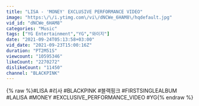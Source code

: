 ```yaml
---
title: "LISA - 'MONEY' EXCLUSIVE PERFORMANCE VIDEO"
image: "https:\/\/i.ytimg.com\/vi\/dNCWe_6HAM8\/hqdefault.jpg"
vid_id: "dNCWe_6HAM8"
categories: "Music"
tags: ["YG Entertainment","YG","와이지"]
date: "2021-09-24T05:13:58+03:00"
vid_date: "2021-09-23T15:00:16Z"
duration: "PT2M51S"
viewcount: "10595346"
likeCount: "2270272"
dislikeCount: "11450"
channel: "BLACKPINK"
---
```

{% raw %}#LISA #리사 #BLACKPINK #블랙핑크 #FIRSTSINGLEALBUM #LALISA #MONEY #EXCLUSIVE_PERFORMANCE_VIDEO #YG{% endraw %}
